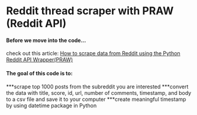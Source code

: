 # Reddit thread scraper with PRAW (Reddit API)
#### Before we move into the code...
check out this article: [How to scrape data from Reddit using the Python Reddit API Wrapper(PRAW)](https://towardsdatascience.com/scraping-reddit-data-1c0af3040768)
#### The goal of this code is to:
***scrape top 1000 posts from the subreddit you are interested
***convert the data with title, score, id, url, number of comments, timestamp, and body to a csv file and save it to your computer
***create meaningful timestamp by using datetime package in Python
